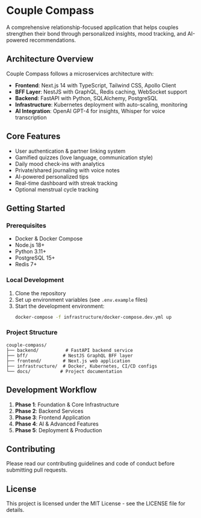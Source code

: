 # Couple Compass

A comprehensive relationship-focused application that helps couples strengthen their bond through personalized insights, mood tracking, and AI-powered recommendations.

## Architecture Overview

Couple Compass follows a microservices architecture with:

- **Frontend**: Next.js 14 with TypeScript, Tailwind CSS, Apollo Client
- **BFF Layer**: NestJS with GraphQL, Redis caching, WebSocket support  
- **Backend**: FastAPI with Python, SQLAlchemy, PostgreSQL
- **Infrastructure**: Kubernetes deployment with auto-scaling, monitoring
- **AI Integration**: OpenAI GPT-4 for insights, Whisper for voice transcription

## Core Features

- User authentication & partner linking system
- Gamified quizzes (love language, communication style)
- Daily mood check-ins with analytics
- Private/shared journaling with voice notes
- AI-powered personalized tips
- Real-time dashboard with streak tracking
- Optional menstrual cycle tracking

## Getting Started

### Prerequisites

- Docker & Docker Compose
- Node.js 18+
- Python 3.11+
- PostgreSQL 15+
- Redis 7+

### Local Development

1. Clone the repository
2. Set up environment variables (see `.env.example` files)
3. Start the development environment:
   ```bash
   docker-compose -f infrastructure/docker-compose.dev.yml up
   ```

### Project Structure

```
couple-compass/
├── backend/          # FastAPI backend service
├── bff/             # NestJS GraphQL BFF layer
├── frontend/        # Next.js web application
├── infrastructure/  # Docker, Kubernetes, CI/CD configs
└── docs/           # Project documentation
```

## Development Workflow

1. **Phase 1**: Foundation & Core Infrastructure
2. **Phase 2**: Backend Services  
3. **Phase 3**: Frontend Application
4. **Phase 4**: AI & Advanced Features
5. **Phase 5**: Deployment & Production

## Contributing

Please read our contributing guidelines and code of conduct before submitting pull requests.

## License

This project is licensed under the MIT License - see the LICENSE file for details.
